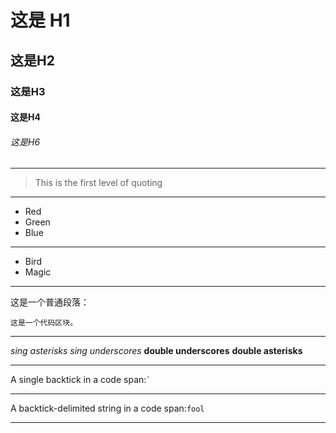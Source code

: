 # 这是 H1
## 这是H2
### 这是H3
#### 这是H4
###### 这是H6
***
> This is the first level of quoting
***

* Red
* Green
* Blue
***
* Bird
* Magic
* **
<p>这是一个普通段落：</p>
<pre><code>这是一个代码区块。</code></pre>

***
*sing asterisks*
_sing underscores_
__double underscores__
**double asterisks**
***
A single backtick in a code span:``` ` ```
***
A backtick-delimited string in a code span:```fool```
***